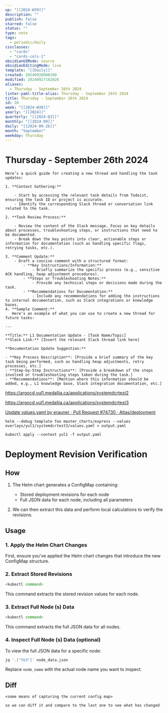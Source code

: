 ```yaml
---
up: "[[2024-W39]]"
description: ""
publish: false
starred: false
status: ""
type: note
tags:
  - periodic/daily
cssclasses:
  - "cards"
  - "cards-cols-1"
obsidianUIMode: source
obsidianEditingMode: live
template: "[[Daily]]"
created: 20240926000100
modified: 20240927192026
aliases:
  - Thursday - September 26th 2024
linter-yaml-title-alias: Thursday - September 26th 2024
title: Thursday - September 26th 2024
id: 10
week: "[[2024-W39]]"
yearly: "[[2024]]"
quarterly: "[[2024-Q3]]"
monthly: "[[2024-09]]"
daily: "[[2024-09-26]]"
month: "September"
weekday: Thursday
---
```


# Thursday - September 26th 2024

```
Here’s a quick guide for creating a new thread and handling the task updates:

1. **Context Gathering:**

    - Start by accessing the relevant task details from Todoist, ensuring the task ID or project is accurate.
    - Identify the corresponding Slack thread or conversation link related to the task.

2. **Task Review Process:**

    - Review the content of the Slack message. Focus on key details about processes, troubleshooting steps, or instructions that need to be documented.
    - Break down the key points into clear, actionable steps or information for documentation (such as handling specific flags, retrying tasks, etc.).

3. **Comment Update:**
    - Draft a concise comment with a structured format:
        - **Key Instructions/Information:**
            - Briefly summarize the specific process (e.g., sensitive ACK handling, heap adjustment procedures).
        - **Steps or Troubleshooting Notes:**
            - Provide any technical steps or decisions made during the task.
        - **Recommendations for Documentation:**
            - Include any recommendations for adding the instructions to internal documentation, such as Slack integrations or knowledge bases.
4. **Sample Comment:**
   Here's an example of what you can use to create a new thread for future tasks:

---

**Title:** L1 Documentation Update - [Task Name/Topic]
**Slack Link:** [Insert the relevant Slack thread link here]

**Documentation Update Suggestion:**

- **Key Process Description**: [Provide a brief summary of the key task being performed, such as handling heap adjustments, retry processes, etc.]
- **Step-by-Step Instructions**: [Provide a breakdown of the steps involved or troubleshooting steps taken during the task.]
- **Recommendations**: [Mention where this information should be added, e.g., L1 knowledge base, Slack integration documentation, etc.]

```



https://argocd.yul1.medallia.ca/applications/systemdcrtest2


https://argocd.yul1.medallia.ca/applications/systemdcrtest3


[Update values.yaml by erauner · Pull Request #74730 · Atlas/deployment](https://github.medallia.com/Atlas/deployment/pull/74730)




```
helm --debug template foo master_charts/express --values overlays/yul1/systemdcrtest3/values.yaml > output.yaml
```
```
kubectl apply --context yul1 -f output.yaml
```

# Deployment Revision Verification

## How

1. The Helm chart generates a ConfigMap containing:
   - Stored deployment revisions for each node
   - Full JSON data for each node, including all parameters

2. We can then extract this data and perform local calculations to verify the revisions.

## Usage

### 1. Apply the Helm Chart Changes

First, ensure you've applied the Helm chart changes that introduce the new ConfigMap structure.

### 2. Extract Stored Revisions

```bash
<kubectl command>
```

This command extracts the stored revision values for each node.

### 3. Extract Full Node (s) Data

```bash
<kubectl command>
```

This command extracts the full JSON data for all nodes.

### 4. Inspect Full Node (s) Data (optional)

To view the full JSON data for a specific node:

```bash
jq '.["fe3"]' node_data.json
```

Replace `node_name` with the actual node name you want to inspect.

## Diff

```
<some means of capturing the current config map>

so we can diff it and compare to the last one to see what has changed

```
